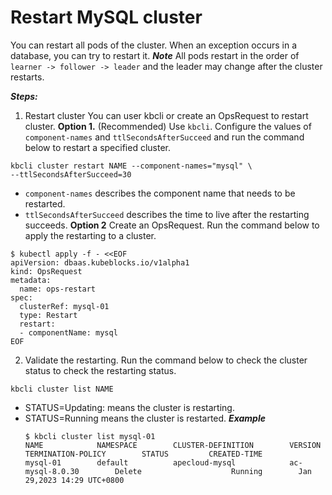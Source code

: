 # Restart MySQL cluster
You can restart all pods of the cluster. When an exception occurs in a database, you can try to restart it.
***Note***
All pods restart in the order of `learner -> follower -> leader` and the leader may change after the cluster restarts.

***Steps:***
1. Restart cluster
You can user kbcli or create an OpsRequest to restart cluster.
**Option 1.** (Recommended) Use `kbcli`.
 Configure the values of `component-names` and `ttlSecondsAfterSucceed` and run the command below to restart a specified cluster.
 ```
 kbcli cluster restart NAME --component-names="mysql" \
--ttlSecondsAfterSucceed=30
```
- `component-names` describes the component name that needs to be restarted.
- `ttlSecondsAfterSucceed` describes the time to live after the restarting succeeds.
**Option 2** Create an OpsRequest.
Run the command below to apply the restarting to a cluster. 
```
$ kubectl apply -f - <<EOF
apiVersion: dbaas.kubeblocks.io/v1alpha1
kind: OpsRequest
metadata:
  name: ops-restart
spec:
  clusterRef: mysql-01
  type: Restart 
  restart:
  - componentName: mysql
EOF
```
2. Validate the restarting.
Run the command below to check the cluster status to check the restarting status.
```
kbcli cluster list NAME
```
- STATUS=Updating: means the cluster is restarting.
- STATUS=Running means the cluster is restarted.
***Example***
  ```
  $ kbcli cluster list mysql-01
  NAME            NAMESPACE        CLUSTER-DEFINITION        VERSION                TERMINATION-POLICY        STATUS         CREATED-TIME
  mysql-01        default          apecloud-mysql            ac-mysql-8.0.30        Delete                    Running        Jan 29,2023 14:29 UTC+0800
  ```
